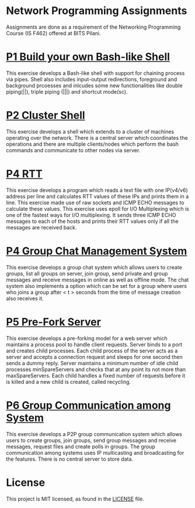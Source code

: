 # Network Programming Assignments


Assignments are done as a requirement of the Networking Programming Course (IS F462) offered at BITS Pilani.

# [P1 Build your own Bash-like Shell](./P1/)

This exercise develops a Bash-like shell with support for chaining process via pipes. Shell also includes input-output redirections, foreground and background prcoesses and inlcudes some new functionalities like double piping(||), triple piping (|||) and shortcut mode(sc).

# [P2 Cluster Shell](./P2/)

This exercise develops a shell which extends to a cluster of machines operating over the network. There is a central server which coordinates the operations and there are multiple clients/nodes which perform the bash commands and communicate to other nodes via server.

# [P4 RTT](./P4/)

This exercise develops a program which reads a text file with one IP(v4/v6) address per line and calculates RTT values of these IPs and prints them in a line. This exercise made use of raw sockets and ICMP ECHO messages to calculate these values. This exercise uses epoll for I/O Multiplexing which is one of the fastest ways for I/O multiplexing. It sends three ICMP ECHO messages to each of the hosts and prints their RTT values only if all the messages are received back.

# [P4 Group Chat Management System](./P3/)

This exercise develops a group chat system which allows users to create groups, list all groups on server, join group, send private and group messages and receive messages in online as well as offline mode. The chat system also implements a option which can be set for a group where users who joins a group after < t > seconds from the time of message creation also receives it.

# [P5 Pre-Fork Server](./P5/)

This exercise develops a pre-forking model for a web server which maintains a process pool to handle client requests. Server binds to a port and creates child processes. Each child process of the server acts as a server and accepts a connection request and sleeps for one second then sends a dummy reply. Server maintains a minimum number of idle child processes minSpareServers and checks that at any point its not more than maxSpareServers. Each child handles a fixed number of requests before it is killed and a new child is created, called recycling.

# [P6 Group Communication among System](./P6/)

This exercise develops a P2P group communication system which allows users to create groups, join groups, send group messages and receive messages, request files and create polls in groups. The group communication among systems uses IP multicasting and broadcasting for the features. There is no central server to store data.

# License

This project is MIT licensed, as found in the [LICENSE](./LICENSE) file.
